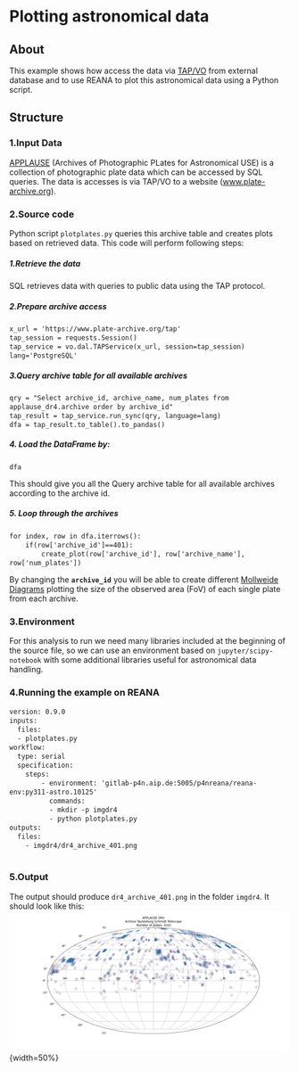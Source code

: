 # **Plotting astronomical data**

## About

This example shows how access the data via [TAP/VO](https://ned.ipac.caltech.edu/Documents/Guides/Interface/TAP) from external database and to use REANA to plot this astronomical data using a Python script.
## Structure

### 1.Input Data
[APPLAUSE](https://www.plate-archive.org/cms/home/) (Archives of Photographic PLates for Astronomical USE) is a collection of photographic plate data which can be accessed by  SQL queries.
The data is accesses is via TAP/VO to a website (www.plate-archive.org).
### 2.Source code
Python script `plotplates.py` queries this archive table and creates plots based on retrieved data.
This code will perform following steps:
##### 1.Retrieve the data
 SQL retrieves data with queries to public data using the TAP protocol.
##### 2.Prepare archive access
```
x_url = 'https://www.plate-archive.org/tap'
tap_session = requests.Session()
tap_service = vo.dal.TAPService(x_url, session=tap_session)
lang='PostgreSQL'

```
##### 3.Query archive table for all available archives
```
qry = "Select archive_id, archive_name, num_plates from applause_dr4.archive order by archive_id"
tap_result = tap_service.run_sync(qry, language=lang)
dfa = tap_result.to_table().to_pandas()

```
##### 4. Load the DataFrame by:
```
dfa
```
This should give you all the Query archive table for all available archives according to the archive id.
##### 5. Loop through the archives
```
for index, row in dfa.iterrows():
    if(row['archive_id']==401):
        create_plot(row['archive_id'], row['archive_name'], row['num_plates'])
```
By changing the **`archive_id`** you will be able to create different [Mollweide Diagrams](http://master.grad.hr/hdgg/kog_stranica/kog15/2Lapaine-KoG15.pdf) plotting the size of the observed area (FoV) of each single plate from each archive.
### 3.Environment
For this analysis to run we need many libraries included at the beginning of the source file, so we can use an environment based on `jupyter/scipy-notebook` with some additional libraries useful for astronomical data handling.
### 4.Running the example on REANA
```
version: 0.9.0
inputs:
  files:
  - plotplates.py
workflow:
  type: serial
  specification:
    steps:
        - environment: 'gitlab-p4n.aip.de:5005/p4nreana/reana-env:py311-astro.10125'
          commands:
          - mkdir -p imgdr4
          - python plotplates.py
outputs:
  files:
    - imgdr4/dr4_archive_401.png


```

### 5.Output 
The output should produce `dr4_archive_401.png` in the folder `imgdr4`.
It should look like this:
![](imgdr4/dr4_archive_401.png){width=50%}


